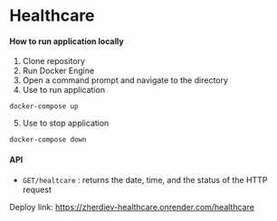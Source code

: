 # Healthcare
#### How to run application locally
1. Clone repository
2. Run Docker Engine
3. Open a command prompt and navigate to the directory
4. Use to run application
``` 
docker-compose up
```
5. Use to stop application
``` 
docker-compose down
```
#### API
- `GET/healtcare` : returns the date, time, and the status of the HTTP request

Deploy link: https://zherdiev-healthcare.onrender.com/healthcare